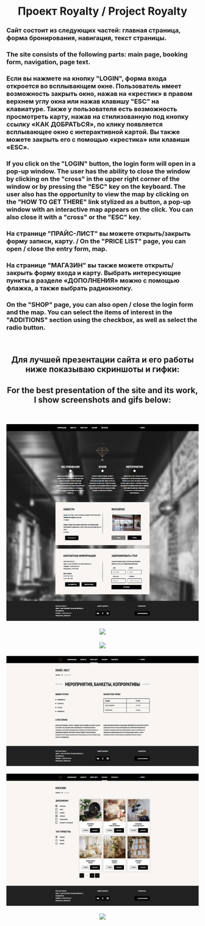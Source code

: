 <div align="center">

# Проект Royalty / Project Royalty 

</div>

### Сайт состоит из следующих частей: главная страница, форма бронирования, навигация, текст страницы.
### The site consists of the following parts: main page, booking form, navigation, page text.

### Если вы нажмете на кнопку "LOGIN", форма входа откроется во всплывающем окне. Пользователь имеет возможность закрыть окно, нажав на «крестик» в правом верхнем углу окна или нажав клавишу "ESC" на клавиатуре. Также у пользователя есть возможность просмотреть карту, нажав на стилизованную под кнопку ссылку «КАК ДОБРАТЬСЯ», по клику появляется всплывающее окно с интерактивной картой. Вы также можете закрыть его с помощью «крестика» или клавиши «ESC».
### If you click on the "LOGIN" button, the login form will open in a pop-up window. The user has the ability to close the window by clicking on the "cross" in the upper right corner of the window or by pressing the "ESC" key on the keyboard. The user also has the opportunity to view the map by clicking on the "HOW TO GET THERE" link stylized as a button, a pop-up window with an interactive map appears on the click. You can also close it with a "cross" or the "ESC" key.
### На странице "ПРАЙС-ЛИСТ" вы можете открыть/закрыть форму записи, карту. / On the "PRICE LIST" page, you can open / close the entry form, map. 
### На странице "МАГАЗИН" вы также можете открыть/закрыть форму входа и карту. Выбрать интересующие пункты в разделе «ДОПОЛНЕНИЯ» можно с помощью флажка, а также выбрать радиокнопку.
### On the "SHOP" page, you can also open / close the login form and the map. You can select the items of interest in the "ADDITIONS" section using the checkbox, as well as select the radio button.
<br>
<div align="center">

## Для лучшей презентации сайта и его работы ниже показываю скриншоты и гифки:
## For the best presentation of the site and its work, I show screenshots and gifs below:
  <br>
  <br>
 <img src="https://github.com/e-doschechnikova/royalty/blob/main/intro/main-scrnli.png?raw=true" />
  <br>
  <br>
   <img src="https://github.com/e-doschechnikova/royalty/blob/main/intro/login%20form.gif?raw=true" />
  <br>
  <br>
   <img src="https://github.com/e-doschechnikova/royalty/blob/main/intro/map.gif?raw=true" />
  <br>
  <br>
   <img src="https://github.com/e-doschechnikova/royalty/blob/main/intro/price-scrnli.png" />
  <br>
  <br>
   <img src="https://github.com/e-doschechnikova/royalty/blob/main/intro/shop-scrnli.png" />
  <br>
  <br>
   <img src="https://github.com/e-doschechnikova/royalty/blob/main/intro/shop.gif" />
  </div>
